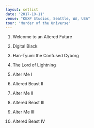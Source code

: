 ```yaml
---
layout: setlist
date: "2017-10-11"
venue: "KEXP Studios, Seattle, WA, USA"
tour: "Murder of the Universe"
---
```



 1. Welcome to an Altered Future

 2. Digital Black

 3. Han-Tyumi the Confused Cyborg

 4. The Lord of Lightning

 5. Alter Me I

 6. Altered Beast II

 7. Alter Me II

 8. Altered Beast III

 9. Alter Me III

10. Altered Beast IV


